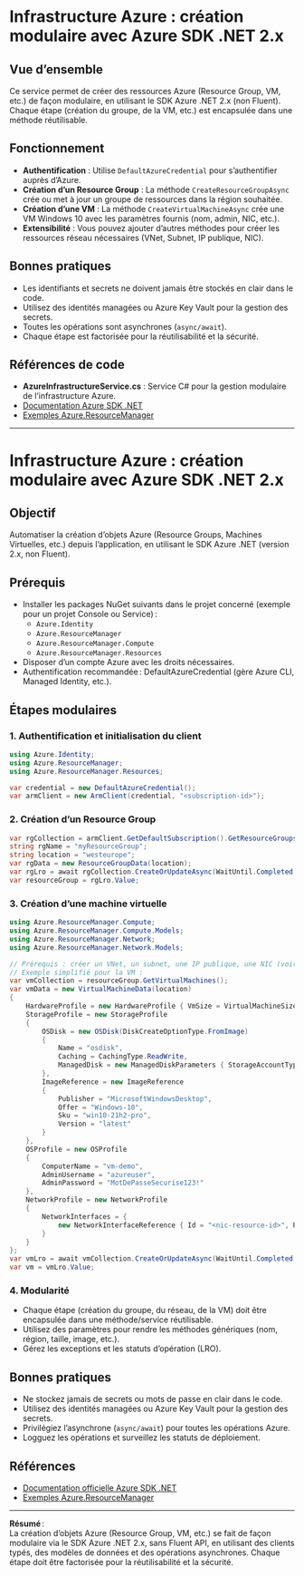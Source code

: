 # Infrastructure Azure : création modulaire avec Azure SDK .NET 2.x

## Vue d’ensemble

Ce service permet de créer des ressources Azure (Resource Group, VM, etc.) de façon modulaire, en utilisant le SDK Azure .NET 2.x (non Fluent).  
Chaque étape (création du groupe, de la VM, etc.) est encapsulée dans une méthode réutilisable.

## Fonctionnement

- **Authentification** : Utilise `DefaultAzureCredential` pour s’authentifier auprès d’Azure.
- **Création d’un Resource Group** : La méthode `CreateResourceGroupAsync` crée ou met à jour un groupe de ressources dans la région souhaitée.
- **Création d’une VM** : La méthode `CreateVirtualMachineAsync` crée une VM Windows 10 avec les paramètres fournis (nom, admin, NIC, etc.).
- **Extensibilité** : Vous pouvez ajouter d’autres méthodes pour créer les ressources réseau nécessaires (VNet, Subnet, IP publique, NIC).

## Bonnes pratiques

- Les identifiants et secrets ne doivent jamais être stockés en clair dans le code.
- Utilisez des identités managées ou Azure Key Vault pour la gestion des secrets.
- Toutes les opérations sont asynchrones (`async/await`).
- Chaque étape est factorisée pour la réutilisabilité et la sécurité.

## Références de code

- **AzureInfrastructureService.cs** : Service C# pour la gestion modulaire de l’infrastructure Azure.
- [Documentation Azure SDK .NET](https://learn.microsoft.com/fr-fr/dotnet/azure/sdk/)
- [Exemples Azure.ResourceManager](https://github.com/Azure/azure-sdk-for-net/tree/main/sdk/resourcemanager)

---

# Infrastructure Azure : création modulaire avec Azure SDK .NET 2.x

## Objectif

Automatiser la création d’objets Azure (Resource Groups, Machines Virtuelles, etc.) depuis l’application, en utilisant le SDK Azure .NET (version 2.x, non Fluent).

## Prérequis

- Installer les packages NuGet suivants dans le projet concerné (exemple pour un projet Console ou Service) :
  - `Azure.Identity`
  - `Azure.ResourceManager`
  - `Azure.ResourceManager.Compute`
  - `Azure.ResourceManager.Resources`
- Disposer d’un compte Azure avec les droits nécessaires.
- Authentification recommandée : DefaultAzureCredential (gère Azure CLI, Managed Identity, etc.).

## Étapes modulaires

### 1. Authentification et initialisation du client

```csharp
using Azure.Identity;
using Azure.ResourceManager;
using Azure.ResourceManager.Resources;

var credential = new DefaultAzureCredential();
var armClient = new ArmClient(credential, "<subscription-id>");
```

### 2. Création d’un Resource Group

```csharp
var rgCollection = armClient.GetDefaultSubscription().GetResourceGroups();
string rgName = "myResourceGroup";
string location = "westeurope";
var rgData = new ResourceGroupData(location);
var rgLro = await rgCollection.CreateOrUpdateAsync(WaitUntil.Completed, rgName, rgData);
var resourceGroup = rgLro.Value;
```

### 3. Création d’une machine virtuelle

```csharp
using Azure.ResourceManager.Compute;
using Azure.ResourceManager.Compute.Models;
using Azure.ResourceManager.Network;
using Azure.ResourceManager.Network.Models;

// Prérequis : créer un VNet, un subnet, une IP publique, une NIC (voir doc Azure)
// Exemple simplifié pour la VM :
var vmCollection = resourceGroup.GetVirtualMachines();
var vmData = new VirtualMachineData(location)
{
    HardwareProfile = new HardwareProfile { VmSize = VirtualMachineSizeType.StandardD2V3 },
    StorageProfile = new StorageProfile
    {
        OSDisk = new OSDisk(DiskCreateOptionType.FromImage)
        {
            Name = "osdisk",
            Caching = CachingType.ReadWrite,
            ManagedDisk = new ManagedDiskParameters { StorageAccountType = StorageAccountType.StandardLrs }
        },
        ImageReference = new ImageReference
        {
            Publisher = "MicrosoftWindowsDesktop",
            Offer = "Windows-10",
            Sku = "win10-21h2-pro",
            Version = "latest"
        }
    },
    OSProfile = new OSProfile
    {
        ComputerName = "vm-demo",
        AdminUsername = "azureuser",
        AdminPassword = "MotDePasseSecurise123!"
    },
    NetworkProfile = new NetworkProfile
    {
        NetworkInterfaces = {
            new NetworkInterfaceReference { Id = "<nic-resource-id>", Primary = true }
        }
    }
};
var vmLro = await vmCollection.CreateOrUpdateAsync(WaitUntil.Completed, "vm-demo", vmData);
var vm = vmLro.Value;
```

### 4. Modularité

- Chaque étape (création du groupe, du réseau, de la VM) doit être encapsulée dans une méthode/service réutilisable.
- Utilisez des paramètres pour rendre les méthodes génériques (nom, région, taille, image, etc.).
- Gérez les exceptions et les statuts d’opération (LRO).

## Bonnes pratiques

- Ne stockez jamais de secrets ou mots de passe en clair dans le code.
- Utilisez des identités managées ou Azure Key Vault pour la gestion des secrets.
- Privilégiez l’asynchrone (`async/await`) pour toutes les opérations Azure.
- Logguez les opérations et surveillez les statuts de déploiement.

## Références

- [Documentation officielle Azure SDK .NET](https://learn.microsoft.com/fr-fr/dotnet/azure/sdk/)
- [Exemples Azure.ResourceManager](https://github.com/Azure/azure-sdk-for-net/tree/main/sdk/resourcemanager)

---

**Résumé** :  
La création d’objets Azure (Resource Group, VM, etc.) se fait de façon modulaire via le SDK Azure .NET 2.x, sans Fluent API, en utilisant des clients typés, des modèles de données et des opérations asynchrones. Chaque étape doit être factorisée pour la réutilisabilité et la sécurité.